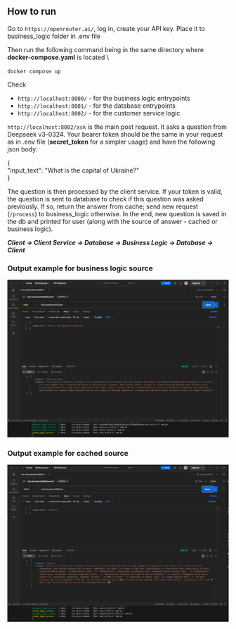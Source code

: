 ## How to run
Go to `https://openrouter.ai/`, log in, create your API key. Place it to business_logic folder in .env file

Then run the following command being in the same directory where **docker-compose.yaml** is located \

`docker compose up`
 
Check 
- `http://localhost:8000/` - for the business logic entrypoints
- `http://localhost:8001/` - for the database entrypoints
- `http://localhost:8002/` - for the customer service logic

`http://localhost:8002/ask` is the main post request. It asks a question from Deepseek v3-0324.
Your bearer token should be the same in your request as in .env file (**secret_token** for a simpler usage) and have the following json body:

{ \
    "input_text": "What is the capital of Ukraine?" \
}
 
The question is then processed by the client service. If your token is valid, the question is sent to database to check if this question was asked previously. If so, return the answer from cache; send new request (`/process`) to business_logic otherwise. In the end, new question is saved in the db and printed for user (along with the source of answer - cached or business logic).

***Client -> Client Service -> Database -> Business Logic -> Database -> Client***

### Output example for business logic source
![Alt text](business_logic.png?)



### Output example for cached source
![Alt text](cached.png?)
